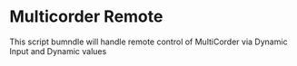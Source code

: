 # Multicorder Remote

This script bumndle will handle remote control of MultiCorder via Dynamic Input and Dynamic values
